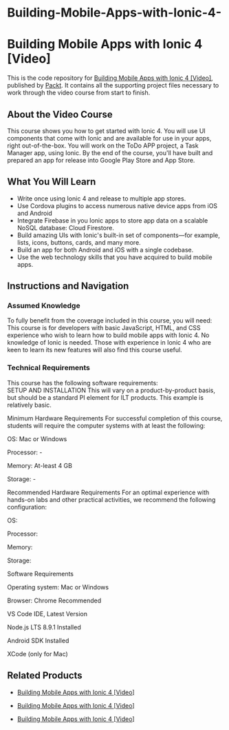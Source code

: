 # Building-Mobile-Apps-with-Ionic-4-
# Building Mobile Apps with Ionic 4 [Video]
This is the code repository for [Building Mobile Apps with Ionic 4 [Video]](https://www.packtpub.com/virtualization-and-cloud/building-mobile-apps-ionic-4-video?utm_source=github&utm_medium=repository&utm_campaign=9781789807585), published by [Packt](https://www.packtpub.com/?utm_source=github). It contains all the supporting project files necessary to work through the video course from start to finish.
## About the Video Course
This course shows you how to get started with Ionic 4. You will use UI components that come with Ionic and are available for use in your apps, right out-of-the-box. You will work on the ToDo APP project, a Task Manager app, using Ionic. By the end of the course, you'll have built and prepared an app for release into Google Play Store and App Store.

<H2>What You Will Learn</H2>
<DIV class=book-info-will-learn-text>
<UL>
<LI>Write once using Ionic 4 and release to multiple app stores. 
<LI>Use Cordova plugins to access numerous native device apps from iOS and Android 
<LI>Integrate Firebase in you Ionic apps to store app data on a scalable NoSQL database: Cloud Firestore. 
<LI>Build amazing UIs with Ionic's built-in set of components—for example, lists, icons, buttons, cards, and many more. 
<LI>Build an app for both Android and iOS with a single codebase. 
<LI>Use the web technology skills that you have acquired to build mobile apps. </LI></UL></DIV>

## Instructions and Navigation
### Assumed Knowledge
To fully benefit from the coverage included in this course, you will need:<br/>
This course is for developers with basic JavaScript, HTML, and CSS experience who wish to learn how to build mobile apps with Ionic 4. No knowledge of Ionic is needed. Those with experience in Ionic 4 who are keen to learn its new features will also find this course useful.
### Technical Requirements
This course has the following software requirements:<br/>
SETUP AND INSTALLATION
This will vary on a product-by-product basis, but should be a standard PI element for ILT products. This example is relatively basic.

Minimum Hardware Requirements
For successful completion of this course, students will require the computer systems with at least the following:


OS: Mac or Windows



Processor: -



Memory: At-least 4 GB



Storage: -


Recommended Hardware Requirements
For an optimal experience with hands-on labs and other practical activities, we recommend the following configuration:


OS: 



Processor: 



Memory: 



Storage: 


Software Requirements

Operating system: Mac or Windows



Browser: Chrome Recommended 



VS Code IDE, Latest Version



Node.js LTS 8.9.1 Installed



Android SDK Installed



XCode (only for Mac)

## Related Products
* [Building Mobile Apps with Ionic 4 [Video]](https://www.packtpub.com/virtualization-and-cloud/building-mobile-apps-ionic-4-video?utm_source=github&utm_medium=repository&utm_campaign=9781789807585)

* [Building Mobile Apps with Ionic 4 [Video]](https://www.packtpub.com/virtualization-and-cloud/building-mobile-apps-ionic-4-video?utm_source=github&utm_medium=repository&utm_campaign=9781789807585)

* [Building Mobile Apps with Ionic 4 [Video]](https://www.packtpub.com/virtualization-and-cloud/building-mobile-apps-ionic-4-video?utm_source=github&utm_medium=repository&utm_campaign=9781789807585)

